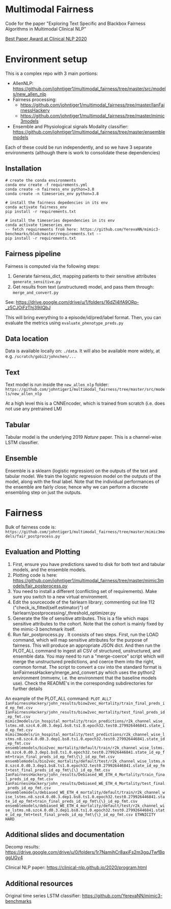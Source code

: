 
# Multimodal Fairness

Code for the paper "Exploring Text Specific and Blackbox Fairness Algorithms in Multimodal Clinical NLP"

[Best Paper Award at Clinical NLP 2020](https://clinical-nlp.github.io/2020/program.html)

# Environment setup
This is a complex repo with 3 main portions:
- AllenNLP: https://github.com/johntiger1/multimodal_fairness/tree/master/src/models/new_allen_nlp
- Fairness processing: 
	- https://github.com/johntiger1/multimodal_fairness/tree/master/IanFairnessHackery
	- https://github.com/johntiger1/multimodal_fairness/tree/master/mimic3models
- Ensemble and Physiological signals Modality classifier: https://github.com/johntiger1/multimodal_fairness/tree/master/ensemblemodels

Each of these could be run independently, and so we have 3 separate environments (although there is work to consolidate these dependencies)

## Installation
```
# create the conda environments
conda env create -f requirements.yml
conda create -n fairness_env python=3.8 
conda create -n timeseries_env python=3.8

# install the fairness depedencies in its env
conda activate fairness_env
pip install -r requirements.txt

# install the timeseries dependencies in its env
conda activate timeseries_env
-- fetch requirements from here: https://github.com/YerevaNN/mimic3-benchmarks/blob/master/requirements.txt -- 
pip install -r requirements.txt

```

## Fairness pipeline
Fairness is computed via the following steps:
1. Generate fairness_dict, mapping patients to their sensitive attributes `generate_sensitive.py`
2. Get results from text (unstructured) model, and pass them through: `merge_and_convert.py`

See: https://drive.google.com/drive/u/1/folders/16dZI4lfA9ORp-_z5CJOiFzThj39iIQbJ

This will bring everything to a episode/id/pred/label format. Then, you can evaluate the metrics using `evaluate_phenotype_preds.py`

## Data location
Data is available locally on: `./data`. It will also be available more widely, at e.g. `/scratch/gobi2/johnchen/...`

## Text 
Text model is run inside the `new_allen_nlp` folder: 
`https://github.com/johntiger1/multimodal_fairness/tree/master/src/models/new_allen_nlp`

At a high level this is a CNNEncoder, which is trained from scratch (i.e. does not use any pretrained LM)

## Tabular
Tabular model is the underlying 2019 *Nature* paper. This is a channel-wise LSTM classifier. 

## Ensemble
Ensemble is a sklearn (logistic regression) on the outputs of the text and tabular model. We train the logistic regression model on the outputs of the model, along with the final label. Note that the individual performances of the ensemble are fairly close; hence why we can perform a discrete ensembling step on just the outputs. 

# Fairness
Bulk of fairness code is: `https://github.com/johntiger1/multimodal_fairness/tree/master/mimic3models/fair_postprocess.py`

## Evaluation and Plotting

1. First, ensure you have predictions saved to disk for both text and tabular models, and the ensemble models. 
2. Plotting code is here: https://github.com/johntiger1/multimodal_fairness/tree/master/mimic3models/fair_postprocess.py
3. You need to install a different (conflicting set of requirements). Make sure you switch to a new virtual environment.
4. Edit the sourcecode of the fairlearn library; commenting out line 112 ("check_is_fitted(self.estimator)") of fairlearn/postprocessing/\_threshold_optimizer.py
5. Generate the file of sensitive attributes. This is a file which maps sensitive attributes to the cohort. Note that the cohort is mainly fixed by the mimic-3 benchmark itself.  
6. Run fair\_postprocess.py . It consists of two steps. First, run the LOAD command, which will map sensitive attributes for the purpose of fairness. This will produce an appropriate JSON dict. And then run the PLOT_ALL command to ingest all CSV of structured, unstructured, and ensemble data. You may need to run a "merge-coerce" script which will merge the unstructured predictions, and coerce them into the right, common format. The script to convert a csv into the standard format is IanFairnessHackery/merge\_and\_convert.py which uses the python2 environment (mmvenv, i.e. the environment that the baseline models use). Check the README's in the corresponding subdirectories for further details

An example of the PLOT_ALL command:
`PLOT_ALL7 IanFairnessHackery/john_results/biow2vec_mortality/train_final_preds_id_ep_fmt.csv IanFairnessHackery/john_results/biow2vec_mortality/test_final_preds_id_ep_fmt.csv mimic3models/in_hospital_mortality/train_predictions/r2k_channel_wise_lstms.n8.szc4.0.d0.3.dep1.bs8.ts1.0.epoch32.test0.279926446841.state_id_ep_fmt.csv mimic3models/in_hospital_mortality/test_predictions/r2k_channel_wise_lstms.n8.szc4.0.d0.3.dep1.bs8.ts1.0.epoch32.test0.279926446841.state_id_ep_fmt.csv ensemblemodels/bio2vec_mortality/default/train/r2k_channel_wise_lstms.n8.szc4.0.d0.3.dep1.bs8.ts1.0.epoch32.test0.279926446841.state_id_ep_fmt+train_final_preds_id_ep_fmt\{\}_id_ep_fmt.csv ensemblemodels/bio2vec_mortality/default/test/r2k_channel_wise_lstms.n8.szc4.0.d0.3.dep1.bs8.ts1.0.epoch32.test0.279926446841.state_id_ep_fmt+test_final_preds_id_ep_fmt\{\}_id_ep_fmt.csv IanFairnessHackery/john_results/Debiased_WE_ETH_4_Mortality/train_final_preds_id_ep_fmt.csv IanFairnessHackery/john_results/Debiased_WE_ETH_4_Mortality/test_final_preds_id_ep_fmt.csv ensemblemodels/debiased_WE_ETH_4_mortality/default/train/r2k_channel_wise_lstms.n8.szc4.0.d0.3.dep1.bs8.ts1.0.epoch32.test0.279926446841.state_id_ep_fmt+train_final_preds_id_ep_fmt\{\}_id_ep_fmt.csv ensemblemodels/debiased_WE_ETH_4_mortality/default/test/r2k_channel_wise_lstms.n8.szc4.0.d0.3.dep1.bs8.ts1.0.epoch32.test0.279926446841.state_id_ep_fmt+test_final_preds_id_ep_fmt\{\}_id_ep_fmt.csv ETHNICITY HARD`
## Additional slides and documentation

Decomp results:
https://drive.google.com/drive/u/0/folders/1r7NamihCr8axiFs2m3gqJTwfBqggUGy4

Clinical NLP paper:
https://clinical-nlp.github.io/2020/program.html


## Additional resources
Original time series LSTM classifier: https://github.com/YerevaNN/mimic3-benchmarks
